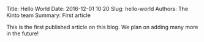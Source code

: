 Title: Hello World
Date: 2016-12-01 10:20
Slug: hello-world
Authors: The Kinto team
Summary: First article

This is the first published article on this blog. We plan on adding many more in the future!
